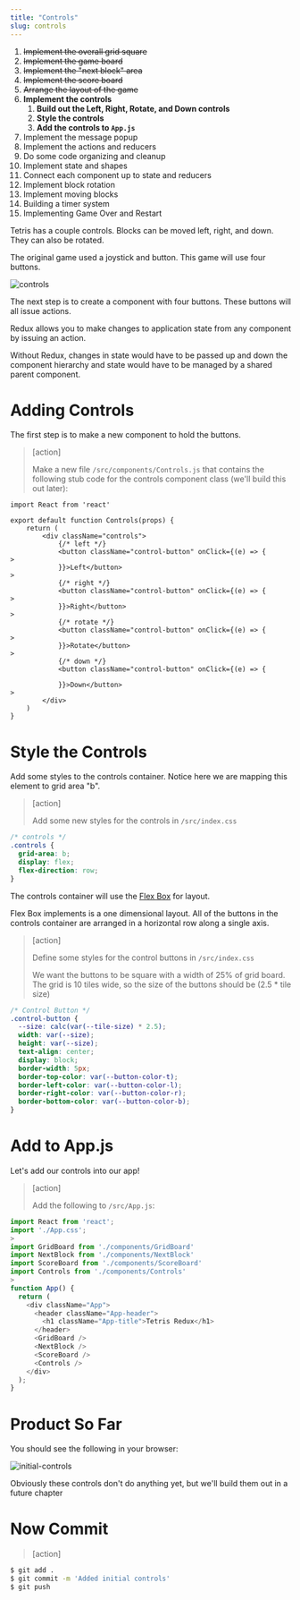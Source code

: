 ```yaml
---
title: "Controls"
slug: controls
---
```


1. ~~Implement the overall grid square~~
1. ~~Implement the game board~~
1. ~~Implement the "next block" area~~
1. ~~Implement the score board~~
1. ~~Arrange the layout of the game~~
1. **Implement the controls**
    1. **Build out the Left, Right, Rotate, and Down controls**
    1. **Style the controls**
    1. **Add the controls to `App.js`**
1. Implement the message popup
1. Implement the actions and reducers
1. Do some code organizing and cleanup
1. Implement state and shapes
1. Connect each component up to state and reducers
1. Implement block rotation
1. Implement moving blocks
1. Building a timer system
1. Implementing Game Over and Restart

Tetris has a couple controls. Blocks can be moved left, right, and down. They can also be rotated.

The original game used a joystick and button. This game will use four buttons.

![controls](assets/controls.png)

The next step is to create a component with four buttons. These buttons will all issue actions.

Redux allows you to make changes to application state from any component by issuing an action.

Without Redux, changes in state would have to be passed up and down the component hierarchy and state would have to be managed by a shared parent component.

# Adding Controls

The first step is to make a new component to hold the buttons.

> [action]
>
> Make a new file `/src/components/Controls.js` that contains the following stub code for the controls component class (we'll build this out later):
>
```JS
import React from 'react'

export default function Controls(props) {
	return (
		<div className="controls">
			{/* left */}
			<button className="control-button" onClick={(e) => {
>
			}}>Left</button>
>
			{/* right */}
			<button className="control-button" onClick={(e) => {
>
			}}>Right</button>
>
			{/* rotate */}
			<button className="control-button" onClick={(e) => {
>
			}}>Rotate</button>
>
			{/* down */}
			<button className="control-button" onClick={(e) => {

			}}>Down</button>
>
		</div>
	)
}
```

# Style the Controls

Add some styles to the controls container. Notice here we are mapping this element to grid area "b".

> [action]
>
> Add some new styles for the controls in `/src/index.css`
>
```CSS
/* controls */
.controls {
  grid-area: b;
  display: flex;
  flex-direction: row;
}
```

The controls container will use the [Flex Box](https://developer.mozilla.org/en-US/docs/Learn/CSS/CSS_layout/Flexbox) for layout. 

Flex Box implements is a one dimensional layout. All of the buttons in the controls container are arranged in a horizontal row along a single axis.


> [action]
>
> Define some styles for the control buttons in `/src/index.css`
>
> We want the buttons to be square with a width of 25% of grid board. The grid is 10 tiles wide, so the size of the buttons should be (2.5 * tile size)
>
```CSS
/* Control Button */
.control-button {
  --size: calc(var(--tile-size) * 2.5);
  width: var(--size);
  height: var(--size);
  text-align: center;
  display: block;
  border-width: 5px;
  border-top-color: var(--button-color-t);
  border-left-color: var(--button-color-l);
  border-right-color: var(--button-color-r);
  border-bottom-color: var(--button-color-b);
}
```

# Add to App.js

Let's add our controls into our app!

> [action]
>
> Add the following to `/src/App.js`:
>
```js
import React from 'react';
import './App.css';
>
import GridBoard from './components/GridBoard'
import NextBlock from './components/NextBlock'
import ScoreBoard from './components/ScoreBoard'
import Controls from './components/Controls'
>
function App() {
  return (
    <div className="App">
      <header className="App-header">
        <h1 className="App-title">Tetris Redux</h1>
      </header>
      <GridBoard />
      <NextBlock />
      <ScoreBoard />
      <Controls />
    </div>
  );
}
```

# Product So Far

You should see the following in your browser:

![initial-controls](assets/initial-controls.png)

Obviously these controls don't do anything yet, but we'll build them out in a future chapter

# Now Commit

>[action]
>
```bash
$ git add .
$ git commit -m 'Added initial controls'
$ git push
```
